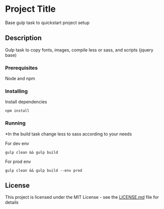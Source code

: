 # Project Title

Base gulp task to quickstart project setup

## Description

Gulp task to copy fonts, images, compile less or sass, and scripts (jquery base)

### Prerequisites

Node and npm

### Installing

Install dependencies

```
npm install
```

### Running

*In the build task change less to sass according to your needs

For dev env

```
gulp clean && gulp build
```

For prod env

```
gulp clean && gulp build --env prod
```

## License

This project is licensed under the MIT License - see the [LICENSE.md](LICENSE.md) file for details
